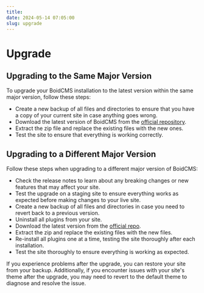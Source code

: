 ```yaml
---
title:
date: 2024-05-14 07:05:00
slug: upgrade
---
```


# Upgrade

## Upgrading to the Same Major Version
To upgrade your BoidCMS installation to the latest version within the same major version, follow these steps:

- Create a new backup of all files and directories to ensure that you have a copy of your current site in case anything goes wrong.
- Download the latest version of BoidCMS from the [official repository](https://github.com/BoidCMS/BoidCMS).
- Extract the zip file and replace the existing files with the new ones.
- Test the site to ensure that everything is working correctly.

## Upgrading to a Different Major Version
Follow these steps when upgrading to a different major version of BoidCMS:

- Check the release notes to learn about any breaking changes or new features that may affect your site.
- Test the upgrade on a staging site to ensure everything works as expected before making changes to your live site.
- Create a new backup of all files and directories in case you need to revert back to a previous version.
- Uninstall all plugins from your site.
- Download the latest version from the [official repo](https://github.com/BoidCMS/BoidCMS).
- Extract the zip and replace the existing files with the new files.
- Re-install all plugins one at a time, testing the site thoroughly after each installation.
- Test the site thoroughly to ensure everything is working as expected.

If you experience problems after the upgrade, you can restore your site from your backup. Additionally, if you encounter issues with your site's theme after the upgrade, you may need to revert to the default theme to diagnose and resolve the issue. 


